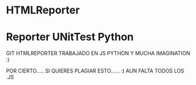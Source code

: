 # HTMLReporter
# Reporter UNitTest Python

GIT HTMLREPORTER TRABAJADO EN JS PYTHON Y MUCHA IMAGINATION :) 

POR CIERTO..... SI QUIERES PLAGIAR ESTO......  :) AUN FALTA TODOS LOS .JS 


